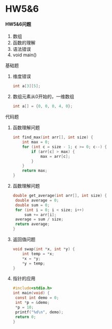 # HW5&6

#### HW5&6问题

1. 数组
2. 函数的理解
3. 语法错误
4. void main()

基础题

1. 维度错误

   ```c
   int a[3][5];
   ```

2. 数组元素从0开始的，一维数组

   ```c
   int a[] = {0, 0, 0, 4, 0};
   ```

代码题

1. 函数理解问题

   ```c
   int find_max(int arr[], int size) {
       int max = 0;
       for (int c = size - 1; c >= 0; c--) {
           if (arr[c] > max) {
               max = arr[c];
           }
       }
       return max;
   }
   ```

2. 函数理解问题

   ```c
   double get_average(int arr[], int size) {
   	double average = 0;
   	double sum = 0;
   	for (int i = 0; i < size; i++)
   		sum += arr[i];
   	average = sum / size;
   	return average;
   }
   ```

3. 返回值问题

   ```c
   void swap(int *x, int *y) {
       int temp = *x;
       *x = *y;
       *y = temp;
   }
   ```

4. 指针的应用

   ```c
   #include<stdio.h>
   int main(void) {
   	const int demo = 0;
   	int *p = &demo;
   	*p = 10;
   	printf("%d\n", demo);
   	return 0;
   }
   ```

   